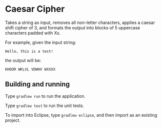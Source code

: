 # Caesar Cipher
Takes a string as input, removes all non-letter characters, applies a
caesar shift cipher of 3, and formats the output into blocks of 5 
uppercase characters padded with Xs.

For example, given the input string:

`Hello, this is a test!` 

the output will be:

`KHOOR WKLVL VDWHV WXXXX`

## Building and running

Type `gradlew run` to run the application.

Type `gradlew test` to run the unit tests.

To import into Eclipse, type `gradlew eclipse`, and then import as
an existing project.

